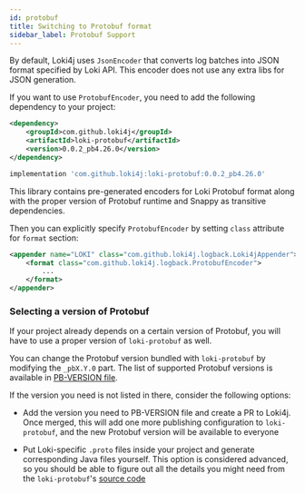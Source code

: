 ```yaml
---
id: protobuf
title: Switching to Protobuf format 
sidebar_label: Protobuf Support
---
```


By default, Loki4j uses `JsonEncoder` that converts log batches into JSON format specified by Loki API.
This encoder does not use any extra libs for JSON generation.

If you want to use `ProtobufEncoder`, you need to add the following dependency to your project:

<!--DOCUSAURUS_CODE_TABS-->
<!--Maven-->

```xml
<dependency>
    <groupId>com.github.loki4j</groupId>
    <artifactId>loki-protobuf</artifactId>
    <version>0.0.2_pb4.26.0</version>
</dependency>
```

<!--Gradle-->

```groovy
implementation 'com.github.loki4j:loki-protobuf:0.0.2_pb4.26.0'
```
<!--END_DOCUSAURUS_CODE_TABS-->

This library contains pre-generated encoders for Loki Protobuf format along with the proper version of Protobuf runtime and Snappy as transitive dependencies.

Then you can explicitly specify `ProtobufEncoder` by setting `class` attribute for `format` section:

```xml
<appender name="LOKI" class="com.github.loki4j.logback.Loki4jAppender">
    <format class="com.github.loki4j.logback.ProtobufEncoder">
        ...
    </format>
</appender>
```

### Selecting a version of Protobuf

If your project already depends on a certain version of Protobuf, you will have to use a proper version of `loki-protobuf` as well.

You can change the Protobuf version bundled with `loki-protobuf` by modifying the `_pbX.Y.0` part.
The list of supported Protobuf versions is available in [PB-VERSION file](https://github.com/loki4j/loki-logback-appender/blob/main/loki-protobuf/PB-VERSION).

If the version you need is not listed in there, consider the following options:

- Add the version you need to PB-VERSION file and create a PR to Loki4j. Once merged, this will add one more publishing configuration to `loki-protobuf`, and the new Protobuf version will be available to everyone

- Put Loki-specific `.proto` files inside your project and generate corresponding Java files yourself. This option is considered advanced, so you should be able to figure out all the details you might need from the `loki-protobuf`'s [source code](https://github.com/loki4j/loki-logback-appender/tree/main/loki-protobuf)

